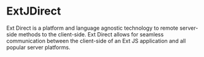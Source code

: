 ExtJDirect
==========

Ext Direct is a platform and language agnostic technology to remote server-side methods to the client-side. Ext Direct allows for seamless communication between the client-side of an Ext JS application and all popular server platforms.
